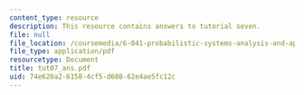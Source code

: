 ```yaml
---
content_type: resource
description: This resource contains answers to tutorial seven.
file: null
file_location: /coursemedia/6-041-probabilistic-systems-analysis-and-applied-probability-spring-2006/74e620a261584cf5d60862e4ae5fc12c_tut07_ans.pdf
file_type: application/pdf
resourcetype: Document
title: tut07_ans.pdf
uid: 74e620a2-6158-4cf5-d608-62e4ae5fc12c
---
```

